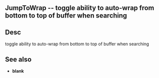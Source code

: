 
<!---
### <beg-file_info>
### document_metadata:
###   - caption: "__blank__"
###     desc: |
###         * AUTO-GENERATED-FILE ;; any direct edits will be lost
###     seeinstead: |
###         *  href="smartpath://mytrybits/t/trytexteditor/txt/blogtef.yaml.txt" find="uuid01rrmy004"
### <end-file_info>
--->

## JumpToWrap               --  toggle ability to auto-wrap from bottom to top of buffer when searching

## Desc
toggle ability to auto-wrap from bottom to top of buffer when searching

## See also
* __blank__


